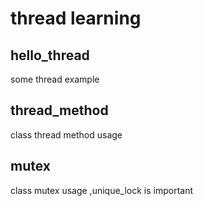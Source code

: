 # thread learning
## hello_thread
some thread example

## thread_method
class thread method usage

## mutex
class mutex usage ,unique_lock is important